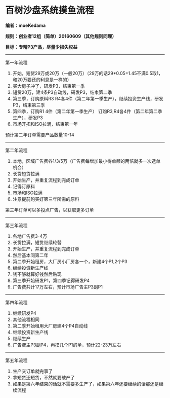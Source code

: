 # 百树沙盘系统摸鱼流程

**编者：moeKedama**

**规则：创业者12组（简单）20160609（其他规则同理）**

**目标：专精P3产品，尽量少损失权益**

------

第一年流程

1. 开始，短贷29万或20万（一般20万）（29万的话29*0.05=1.45不满0.5取1，和20万要还的利息是一样的）
2. 买大房子冲了，研发P3，结束第一季
3. 短贷20万，建4条P3自动线，研发P3，结束第二季
4. 第三季，订购原料R3 R4各4件（第二年第一季生产），继续投资生产线，研发P3，结束第三季
5. 第四季，订购R1 4件（第二年第一季生产） 订购R3,R4各4件（第二年第二季生产），研发P3
6. 市场开拓和ISO拉满，结束第一年

预计第二年订单需要产品数量10-14

------

第二年流程

1. 本地，区域广告费各1/3/5万（广告费每增加最小得单额的两倍就多一次选单机会）
2. 长贷短贷拉满
3. 开始生产，并重复流程到完成订单
4. 记得订原料
5. 市场和ISO拉满
6. 注意提前购买好第三年所需的原料

第三年订单可以多投点广告，以获取更多订单

------

第三年流程

1. 各地广告费3-4万
2. 长贷拉满，短贷继续轮替
3. 开始生产，并重复流程到完成订单
4. 然后基本同第二年
5. 第二季开始租房，大厂房小厂房各一个，新建4个P1,2个P3
6. 继续投资新生产线
7. 钱不够就算好钱然后贴现
8. 第三季开始研发P1，第四季记得研发P4
9. 广告费共计17万左右，预计市场广告主P3副P1

------

第四年流程

1. 继续研发P4
2. 其他流程相同
3. 第二季开始租用大厂房建4个P4自动线
4. 继续投资新生产线
5. 继续生产
6. 广告费主P3副P4，再摸几个P1的单，预计22-23万左右

------

第五年流程

1. 生产交订单就完事了
2. 拿短贷还短贷，不然就要破产了
3. 如果是第六年结束的话就不需要多生产了，如果第六年还要继续的话那还是继续流程